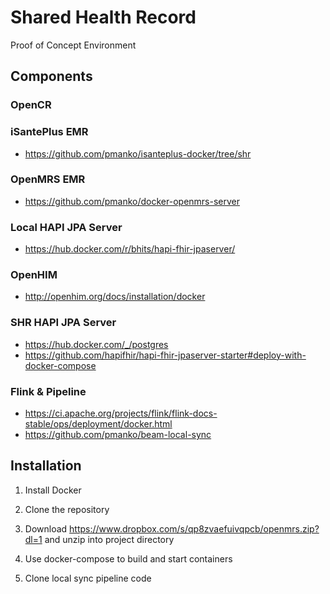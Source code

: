 # Shared Health Record
Proof of Concept Environment

## Components
### OpenCR

### iSantePlus EMR
- https://github.com/pmanko/isanteplus-docker/tree/shr

### OpenMRS EMR
- https://github.com/pmanko/docker-openmrs-server

### Local HAPI JPA Server
- https://hub.docker.com/r/bhits/hapi-fhir-jpaserver/

### OpenHIM
- http://openhim.org/docs/installation/docker

### SHR HAPI JPA Server
- https://hub.docker.com/_/postgres
- https://github.com/hapifhir/hapi-fhir-jpaserver-starter#deploy-with-docker-compose

### Flink & Pipeline
- https://ci.apache.org/projects/flink/flink-docs-stable/ops/deployment/docker.html
- https://github.com/pmanko/beam-local-sync

## Installation
1. Install Docker

2. Clone the repository

3. Download https://www.dropbox.com/s/qp8zvaefuivqpcb/openmrs.zip?dl=1 and unzip into project directory

4. Use docker-compose to build and start containers

5. Clone local sync pipeline code

